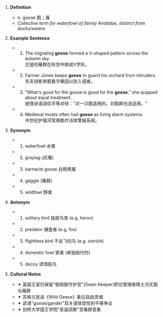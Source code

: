 1. **Definition**  
	- n. goose 鹅；雁  
	- *Collective term for waterfowl of family Anatidae, distinct from ducks/swans*

2. **Example Sentence**  
	- 1. The migrating **geese** formed a V-shaped pattern across the autumn sky.  
		迁徙的雁群在秋空中排成V字形。  
	- 2. Farmer Jones keeps **geese** to guard his orchard from intruders.  
		农夫琼斯养鹅看守果园以防入侵者。  
	- 3. "What's good for the goose is good for the **geese**," she quipped about equal treatment.  
		她借谚语调侃平等对待："对一只鹅适用的，对鹅群也该适用。"  
	- 4. Medieval moats often had **geese** as living alarm systems.  
		中世纪护城河常用鹅作活体警报系统。  

3. **Synonym**  
	- 1. waterfowl 水禽  
	- 2. graylag (灰雁)  
	- 3. barnacle goose 白颊黑雁  
	- 4. gaggle (雁群)  
	- 5. wildfowl 野禽  

4. **Antonym**  
	- 1. solitary bird 独居鸟类 (e.g. heron)  
	- 2. predator 捕食者 (e.g. fox)  
	- 3. flightless bird 不会飞的鸟 (e.g. ostrich)  
	- 4. domestic fowl 家禽 (单独指代时)  
	- 5. decoy 诱饵假鸟  

5. **Cultural Notes**  
	- ✦ 英国王室仍保留"御用鹅守护官"(Swan Keeper)职位管理泰晤士河天鹅与雁群  
	- ✦ 苏格兰民谣《Wild Geese》象征自由灵魂  
	- ✦ 谚语"goose/gander"双关语体现性别平等争议  
	- ✦ 剑桥大学国王学院"圣诞颂歌"含雁群意象  
